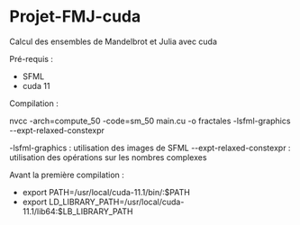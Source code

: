 # Projet-FMJ-cuda

Calcul des ensembles de Mandelbrot et Julia avec cuda

Pré-requis : 
* SFML 
* cuda 11
	
Compilation :

nvcc -arch=compute_50 -code=sm_50 main.cu -o fractales -lsfml-graphics --expt-relaxed-constexpr

-lsfml-graphics : utilisation des images de SFML
--expt-relaxed-constexpr : utilisation des opérations sur les nombres complexes

Avant la première compilation :

* export PATH=/usr/local/cuda-11.1/bin/:$PATH
* export LD_LIBRARY_PATH=/usr/local/cuda-11.1/lib64:$LB_LIBRARY_PATH




